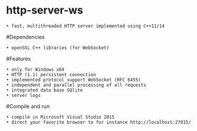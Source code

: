 # http-server-ws

	• fast, multithreaded HTTP server implemented using C++11/14

#Dependencies

	• openSSL C++ libraries (for WebSocket) 

#Features

	• only for Windows x64    
	• HTTP (1.1) persistent connection    
	• implemented protocol support WebSocket (RFC 6455)    
	• independent and parallel processing of all requests				
	• integrated data base SQlite				
	• server logs

#Compile and run

	• compile in Microsoft Visual Studio 2015    
	• direct your favorite browser to for instance http://localhost:27015/

